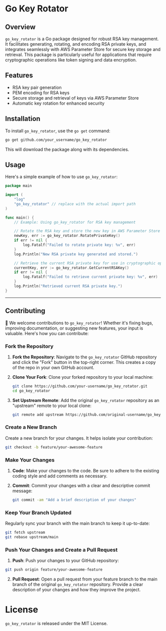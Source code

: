 # Go Key Rotator

## Overview

`go_key_rotator` is a Go package designed for robust RSA key management. It facilitates generating, rotating, and encoding RSA private keys, and integrates seamlessly with AWS Parameter Store for secure key storage and retrieval. This package is particularly useful for applications that require cryptographic operations like token signing and data encryption.

## Features

- RSA key pair generation
- PEM encoding for RSA keys
- Secure storage and retrieval of keys via AWS Parameter Store
- Automatic key rotation for enhanced security

## Installation

To install `go_key_rotator`, use the `go get` command:

```bash
go get github.com/your_username/go_key_rotator
```


This will download the package along with its dependencies.

## Usage

Here's a simple example of how to use `go_key_rotator`:

```go
package main

import (
    "log"
    "go_key_rotator" // replace with the actual import path
)

func main() {
    // Example: Using go_key_rotator for RSA key management

    // Rotate the RSA key and store the new key in AWS Parameter Store
    newKey, err := go_key_rotator.RotatePrivateKey()
    if err != nil {
        log.Fatalf("Failed to rotate private key: %v", err)
    }
    log.Println("New RSA private key generated and stored.")

    // Retrieve the current RSA private key for use in cryptographic operations
    currentKey, err := go_key_rotator.GetCurrentRSAKey()
    if err != nil {
        log.Fatalf("Failed to retrieve current private key: %v", err)
    }
    log.Println("Retrieved current RSA private key.")
}
```

---

## Contributing

🤝 We welcome contributions to `go_key_rotator`! Whether it's fixing bugs, improving 
documentation, or suggesting new features, your input is valuable. Here's how you can 
contribute:

### Fork the Repository

1. **Fork the Repository**: Navigate to the `go_key_rotator` GitHub repository and click 
the "Fork" button in the top-right corner. This creates a copy of the repo in your own 
GitHub account.

2. **Clone Your Fork**: Clone your forked repository to your local machine:
   ```bash
   git clone https://github.com/your-username/go_key_rotator.git
   cd go_key_rotator
   ```

3. **Set Upstream Remote**: Add the original `go_key_rotator` repository as an "upstream" remote to your local clone:

   ```bash
   git remote add upstream https://github.com/original-username/go_key_rotator.git
   ```

### Create a New Branch

Create a new branch for your changes. It helps isolate your contribution:

```bash
git checkout -b feature/your-awesome-feature
```

### Make Your Changes

1. **Code**: Make your changes to the code. Be sure to adhere to the existing 
coding style and add comments as necessary.

2. **Commit**: Commit your changes with a clear and descriptive commit message:

   ```bash
   git commit -am "Add a brief description of your changes"
   ```

### Keep Your Branch Updated

Regularly sync your branch with the main branch to keep it up-to-date:

```bash
git fetch upstream
git rebase upstream/main
```

### Push Your Changes and Create a Pull Request

1. **Push**: Push your changes to your GitHub repository:

```bash
git push origin feature/your-awesome-feature
```

2. **Pull Request**: Open a pull request from your feature branch to the main branch of the original `go_key_rotator` repository. Provide a clear description of your changes and how they improve the project.

# License
`go_key_rotator` is released under the MIT License.
